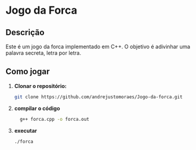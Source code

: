 # Jogo da Forca

## Descrição
Este é um jogo da forca implementado em C++. O objetivo é adivinhar uma palavra secreta, letra por letra.

## Como jogar
1. **Clonar o repositório:**
   ```bash
   git clone https://github.com/andrejustomoraes/Jogo-da-forca.git

2. **compilar o código**
   ```bash
     g++ forca.cpp -o forca.out
3. **executar**
    ```bash
    ./forca
